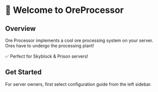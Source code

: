# 👋 Welcome to OreProcessor



## Overview

Ore Processor implements a cool ore processing system on your server. Ores have to undergo the processing plant!\
\
✅ Perfect for Skyblock & Prison servers!

## Get Started

For server owners, first select configuration guide from the left sidebar.
